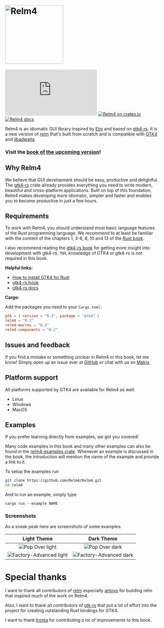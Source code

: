 <h1>
  <a href="https://relm4.org">
    <img src="img/Relm_logo_with_text.png" width="190" alt="Relm4">
  </a>
</h1>

[![Matrix](https://img.shields.io/matrix/relm4:matrix.org?label=matrix%20chat)](https://matrix.to/#/#relm4:matrix.org)
[![Relm4 on crates.io](https://img.shields.io/crates/v/relm4.svg)](https://crates.io/crates/relm4)
[![Relm4 docs](https://img.shields.io/badge/rust-documentation-blue)](https://relm4.org/docs/stable/relm4/)

Relm4 is an idiomatic GUI library inspired by [Elm](https://elm-lang.org/) and based on [gtk4-rs](https://crates.io/crates/gtk4). 
It is a new version of [relm](https://github.com/antoyo/relm) that's built from scratch and is compatible with [GTK4](https://www.gtk.org/) and [libadwaita](https://gitlab.gnome.org/GNOME/libadwaita).

### Visit the [book of the upcoming version](/book/next)!

## Why Relm4

We believe that GUI development should be easy, productive and delightful.  
The [gtk4-rs](https://crates.io/crates/gtk4) crate already provides everything you need to write modern, beautiful and cross-platform applications.
Built on top of this foundation, Relm4 makes developing more idiomatic, simpler and faster and enables you to become productive in just a few hours.

## Requirements

To work with Relm4, you should understand most basic language features of the Rust programming language. We recommend to at least be familiar with the content of the chapters 1, 3-6, 8, 10 and 13 of the [Rust book](https://doc.rust-lang.org/stable/book/title-page.html).

I also recommend reading the [gtk4-rs book](https://gtk-rs.org/gtk4-rs/git/book/) for getting more insight into development with gtk4-rs. Yet, knowledge of GTK4 or gtk4-rs is not required in this book.

**Helpful links:**

+ [How to install GTK4 for Rust](https://gtk-rs.org/gtk4-rs/git/book/installation.html)
+ [gtk4-rs book](https://gtk-rs.org/gtk4-rs/git/book/)
+ [gtk4-rs docs](https://gtk-rs.org/gtk4-rs/git/docs/gtk4/index.html)

**Cargo:**

Add the packages you need to your `Cargo.toml`:

```toml
gtk = { version = "0.3", package = "gtk4" }
relm4 = "0.2"
relm4-macros = "0.2"
relm4-components = "0.2"
```

## Issues and feedback

If you find a mistake or something unclear in Relm4 or this book, let me know! Simply open up an issue over at [GitHub](https://github.com/Relm4/Relm4/issues) or chat with us on [Matrix](https://matrix.to/#/#relm4:matrix.org).

## Platform support

All platforms supported by GTK4 are available for Relm4 as well:

+ Linux
+ Windows
+ MacOS

## Examples

If you prefer learning directly from examples, we got you covered!

Many code examples in this book and many other examples can also be found in the [relm4-examples crate](https://github.com/Relm4/Relm4/tree/main/relm4-examples). Whenever an example is discussed in the book, the introduction will mention the name of the example and provide a link to it.

To setup the examples run

```bash
git clone https://github.com/Relm4/Relm4.git
cd relm4
```

And to run an example, simply type

```
cargo run --example NAME
```

### Screenshots

As a sneak peak here are screenshots of some examples.

|Light Theme | Dark Theme |
|:----:|:----:|
|![Pop Over light](img/screenshots/popover-light.png) | ![Pop Over dark](img/screenshots/popover-dark.png) |
|![Factory-Advanced light](img/screenshots/factory-advanced-light.png) | ![Factory-Advanced dark](img/screenshots/factory-advanced-dark.png)|


# Special thanks

I want to thank all contributors of [relm](https://github.com/antoyo/relm) especially [antoyo](https://github.com/antoyo) for building relm that inspired much of the work on Relm4.

Also, I want to thank all contributors of [gtk-rs](https://gtk-rs.org/) that put a lot of effort into the project for creating outstanding Rust bindings for GTK4.

I want to thank [tronta](https://github.com/tronta) for contributing a lot of improvements to this book.


